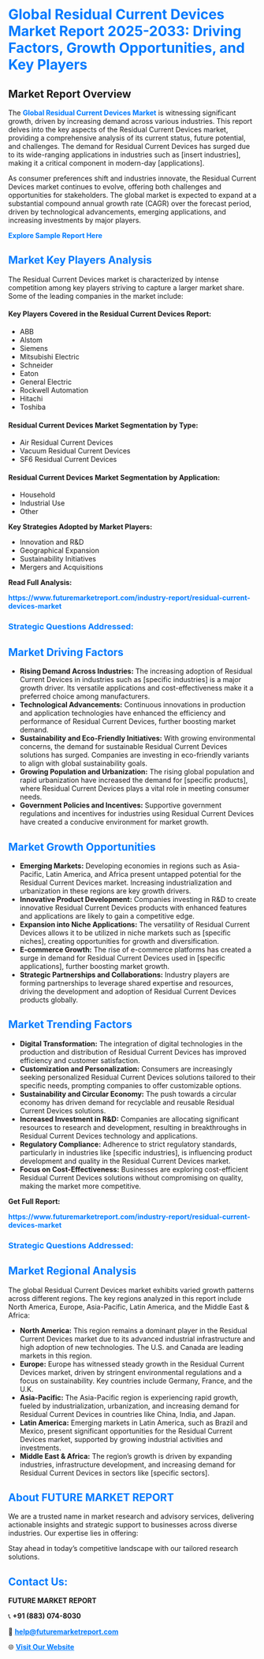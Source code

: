 <h1 style="color: #007BFF;">Global Residual Current Devices Market Report 2025-2033: Driving Factors, Growth Opportunities, and Key Players</h1>

<section id="overview">
<h2>Market Report Overview</h2>
<p>The <a href="https://www.futuremarketreport.com/industry-report/residual-current-devices-market" style="color: #007BFF; text-decoration: none;"><strong>Global Residual Current Devices Market</strong></a> is witnessing significant growth, driven by increasing demand across various industries. This report delves into the key aspects of the Residual Current Devices market, providing a comprehensive analysis of its current status, future potential, and challenges. The demand for Residual Current Devices has surged due to its wide-ranging applications in industries such as [insert industries], making it a critical component in modern-day [applications].</p>
<p>As consumer preferences shift and industries innovate, the Residual Current Devices market continues to evolve, offering both challenges and opportunities for stakeholders. The global market is expected to expand at a substantial compound annual growth rate (CAGR) over the forecast period, driven by technological advancements, emerging applications, and increasing investments by major players.</p>
</section>

<section id="overview">
<p><a href="https://www.futuremarketreport.com/request-sample/reportId=102193" style="color: #007BFF; text-decoration: none;"><strong>Explore Sample Report Here</strong></a></p>
</section>

<section id="key-players">
<h2 style="color: #007BFF;">Market Key Players Analysis</h2>
<p>The Residual Current Devices market is characterized by intense competition among key players striving to capture a larger market share. Some of the leading companies in the market include:</p>
<h4>Key Players Covered in the Residual Current Devices Report:</h4>
<ul><li>ABB</li><li>Alstom</li><li>Siemens</li><li>Mitsubishi Electric</li><li>Schneider</li><li>Eaton</li><li>General Electric</li><li>Rockwell Automation</li><li>Hitachi</li><li>Toshiba</li></ul>
<h4>Residual Current Devices Market Segmentation by Type:</h4>
<ul><li>Air Residual Current Devices</li><li>Vacuum Residual Current Devices</li><li>SF6 Residual Current Devices</li></ul>

<h4>Residual Current Devices Market Segmentation by Application:</h4>
<ul><li>Household</li><li>Industrial Use</li><li>Other</li></ul>
<p><strong>Key Strategies Adopted by Market Players:</strong></p>
<ul>
<li>Innovation and R&D</li>
<li>Geographical Expansion</li>
<li>Sustainability Initiatives</li>
<li>Mergers and Acquisitions</li>
</ul>
</section>

<section>
<p><strong>Read Full Analysis: </strong></p><a href="https://www.futuremarketreport.com/industry-report/residual-current-devices-market" style="color: #007BFF; text-decoration: none;"><strong>https://www.futuremarketreport.com/industry-report/residual-current-devices-market</strong></a>
<h3 style="color: #007BFF;">Strategic Questions Addressed:</h3>
</section>

<section id="driving-factors">
<h2 style="color: #007BFF;">Market Driving Factors</h2>
<ul>
<li><strong>Rising Demand Across Industries:</strong> The increasing adoption of Residual Current Devices in industries such as [specific industries] is a major growth driver. Its versatile applications and cost-effectiveness make it a preferred choice among manufacturers.</li>
<li><strong>Technological Advancements:</strong> Continuous innovations in production and application technologies have enhanced the efficiency and performance of Residual Current Devices, further boosting market demand.</li>
<li><strong>Sustainability and Eco-Friendly Initiatives:</strong> With growing environmental concerns, the demand for sustainable Residual Current Devices solutions has surged. Companies are investing in eco-friendly variants to align with global sustainability goals.</li>
<li><strong>Growing Population and Urbanization:</strong> The rising global population and rapid urbanization have increased the demand for [specific products], where Residual Current Devices plays a vital role in meeting consumer needs.</li>
<li><strong>Government Policies and Incentives:</strong> Supportive government regulations and incentives for industries using Residual Current Devices have created a conducive environment for market growth.</li>
</ul>
</section>

<section id="growth-opportunities">
<h2 style="color: #007BFF;">Market Growth Opportunities</h2>
<ul>
<li><strong>Emerging Markets:</strong> Developing economies in regions such as Asia-Pacific, Latin America, and Africa present untapped potential for the Residual Current Devices market. Increasing industrialization and urbanization in these regions are key growth drivers.</li>
<li><strong>Innovative Product Development:</strong> Companies investing in R&D to create innovative Residual Current Devices products with enhanced features and applications are likely to gain a competitive edge.</li>
<li><strong>Expansion into Niche Applications:</strong> The versatility of Residual Current Devices allows it to be utilized in niche markets such as [specific niches], creating opportunities for growth and diversification.</li>
<li><strong>E-commerce Growth:</strong> The rise of e-commerce platforms has created a surge in demand for Residual Current Devices used in [specific applications], further boosting market growth.</li>
<li><strong>Strategic Partnerships and Collaborations:</strong> Industry players are forming partnerships to leverage shared expertise and resources, driving the development and adoption of Residual Current Devices products globally.</li>
</ul>
</section>

<section id="trending-factors">
<h2 style="color: #007BFF;">Market Trending Factors</h2>
<ul>
<li><strong>Digital Transformation:</strong> The integration of digital technologies in the production and distribution of Residual Current Devices has improved efficiency and customer satisfaction.</li>
<li><strong>Customization and Personalization:</strong> Consumers are increasingly seeking personalized Residual Current Devices solutions tailored to their specific needs, prompting companies to offer customizable options.</li>
<li><strong>Sustainability and Circular Economy:</strong> The push towards a circular economy has driven demand for recyclable and reusable Residual Current Devices solutions.</li>
<li><strong>Increased Investment in R&D:</strong> Companies are allocating significant resources to research and development, resulting in breakthroughs in Residual Current Devices technology and applications.</li>
<li><strong>Regulatory Compliance:</strong> Adherence to strict regulatory standards, particularly in industries like [specific industries], is influencing product development and quality in the Residual Current Devices market.</li>
<li><strong>Focus on Cost-Effectiveness:</strong> Businesses are exploring cost-efficient Residual Current Devices solutions without compromising on quality, making the market more competitive.</li>
</ul>
</section>

<section>
<p><strong>Get Full Report: </strong></p><a href="https://www.futuremarketreport.com/industry-report/residual-current-devices-market" style="color: #007BFF; text-decoration: none;"><strong>https://www.futuremarketreport.com/industry-report/residual-current-devices-market</strong></a>
<h3 style="color: #007BFF;">Strategic Questions Addressed:</h3>
</section>


<section id="regional-analysis">
<h2 style="color: #007BFF;">Market Regional Analysis</h2>
<p>The global Residual Current Devices market exhibits varied growth patterns across different regions. The key regions analyzed in this report include North America, Europe, Asia-Pacific, Latin America, and the Middle East & Africa:</p>
<ul>
<li><strong>North America:</strong> This region remains a dominant player in the Residual Current Devices market due to its advanced industrial infrastructure and high adoption of new technologies. The U.S. and Canada are leading markets in this region.</li>
<li><strong>Europe:</strong> Europe has witnessed steady growth in the Residual Current Devices market, driven by stringent environmental regulations and a focus on sustainability. Key countries include Germany, France, and the U.K.</li>
<li><strong>Asia-Pacific:</strong> The Asia-Pacific region is experiencing rapid growth, fueled by industrialization, urbanization, and increasing demand for Residual Current Devices in countries like China, India, and Japan.</li>
<li><strong>Latin America:</strong> Emerging markets in Latin America, such as Brazil and Mexico, present significant opportunities for the Residual Current Devices market, supported by growing industrial activities and investments.</li>
<li><strong>Middle East & Africa:</strong> The region’s growth is driven by expanding industries, infrastructure development, and increasing demand for Residual Current Devices in sectors like [specific sectors].</li>
</ul>
</section>

<footer>
<h2 style="color: #007BFF;">About FUTURE MARKET REPORT</h2>
<p>We are a trusted name in market research and advisory services, delivering actionable insights and strategic support to businesses across diverse industries. Our expertise lies in offering:</p>

<p>Stay ahead in today’s competitive landscape with our tailored research solutions.</p>

<h2 style="color: #007BFF;">Contact Us:</h2>
<p><strong>FUTURE MARKET REPORT</strong></p>
<p>📞 <strong>+91 (883) 074-8030</strong></p>
<p>📧 <strong><a href="mailto:help@futuremarketreport.com" style="color: #007BFF;">help@futuremarketreport.com</a></strong></p>
<p>🌐 <strong><a href="https://www.futuremarketreport.com/" style="color: #007BFF;">Visit Our Website</a></strong></p>
</footer>